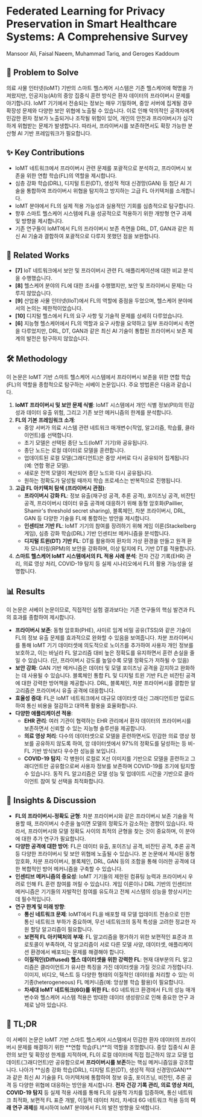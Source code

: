 # Federated Learning for Privacy Preservation in Smart Healthcare Systems: A Comprehensive Survey

Mansoor Ali, Faisal Naeem, Muhammad Tariq, and Geroges Kaddoum

## 🧩 Problem to Solve

의료 사물 인터넷(IoMT) 기반의 스마트 헬스케어 시스템은 기존 헬스케어에 혁명을 가져왔지만, 인공지능(AI)의 중앙 집중식 훈련 방식은 환자 데이터의 프라이버시 문제를 야기합니다. IoMT 기기에서 전송되는 정보는 매우 기밀하며, 중앙 서버에 집계될 경우 확장성 문제와 다양한 보안 위협에 노출될 수 있습니다. 이로 인해 악의적인 공격자에게 민감한 환자 정보가 노출되거나 조작될 위험이 있어, 개인의 안전과 프라이버시가 심각하게 위협받는 문제가 발생합니다. 따라서, 프라이버시를 보존하면서도 확장 가능한 분산형 AI 기반 프레임워크가 필요합니다.

## ✨ Key Contributions

- IoMT 네트워크에서 프라이버시 관련 문제를 포괄적으로 분석하고, 프라이버시 보존을 위한 연합 학습(FL)의 역할을 제시합니다.
- 심층 강화 학습(DRL), 디지털 트윈(DT), 생성적 적대 신경망(GAN) 등 첨단 AI 기술을 통합하여 프라이버시 위협을 탐지하고 방지하는 고급 FL 아키텍처를 소개합니다.
- IoMT 분야에서 FL의 실제 적용 가능성과 실용적인 기회를 심층적으로 탐구합니다.
- 향후 스마트 헬스케어 시스템에 FL을 성공적으로 적용하기 위한 개방형 연구 과제 및 방향을 제시합니다.
- 기존 연구들이 IoMT에서 FL의 프라이버시 보존 측면을 DRL, DT, GAN과 같은 최신 AI 기술과 결합하여 포괄적으로 다루지 못했던 점을 보완합니다.

## 📎 Related Works

- **[7]** IoT 네트워크에서 보안 및 프라이버시 관련 FL 애플리케이션에 대한 비교 분석을 수행했습니다.
- **[8]** 헬스케어 분야의 FL에 대한 조사를 수행했지만, 보안 및 프라이버시 문제는 다루지 않았습니다.
- **[9]** 산업용 사물 인터넷(IIoT)에서 FL의 역할에 중점을 두었으며, 헬스케어 분야에서의 논의는 제한적이었습니다.
- **[10]** 디지털 헬스에서 FL의 요구 사항 및 기술적 문제를 상세히 다루었습니다.
- **[6]** 지능형 헬스케어에서 FL의 역할과 요구 사항을 요약하고 일부 프라이버시 측면을 다루었지만, DRL, DT, GAN과 같은 최신 AI 기술이 통합된 프라이버시 보존 체계의 발전은 탐구하지 않았습니다.

## 🛠️ Methodology

이 논문은 IoMT 기반 스마트 헬스케어 시스템에서 프라이버시 보존을 위한 연합 학습(FL)의 역할을 종합적으로 탐구하는 서베이 논문입니다. 주요 방법론은 다음과 같습니다.

1. **IoMT 프라이버시 및 보안 문제 식별**: IoMT 시스템에서 개인 식별 정보(PII)의 민감성과 데이터 유출 위험, 그리고 기존 보안 메커니즘의 한계를 분석합니다.
2. **FL의 기본 프레임워크 소개**:
   - 중앙 서버가 의료 시스템 관련 네트워크 매개변수(작업, 알고리즘, 학습률, 클라이언트)를 선택합니다.
   - 초기 모델은 선택된 종단 노드(IoMT 기기)와 공유됩니다.
   - 종단 노드는 로컬 데이터로 모델을 훈련합니다.
   - 업데이트된 로컬 모델(그래디언트)은 중앙 서버로 다시 공유되어 집계됩니다(예: 연합 평균 모델).
   - 새로운 전역 모델이 계산되어 종단 노드와 다시 공유됩니다.
   - 원하는 정확도가 달성될 때까지 학습 프로세스는 반복적으로 진행됩니다.
3. **고급 FL 아키텍처 탐색 (프라이버시 관점)**:
   - **프라이버시 강화 FL**: 정보 유출(재구성 공격, 추론 공격), 포이즈닝 공격, 비잔틴 공격, 프라이버시 데이터 유출 공격에 대응하기 위해 동형 암호화(Paillier, Shamir's threshold secret sharing), 블록체인, 차분 프라이버시, DRL, GAN 등 다양한 기술을 FL에 통합하는 방안을 제시합니다.
   - **인센티브 기반 FL**: IoMT 기기의 참여를 장려하기 위해 게임 이론(Stackelberg 게임), 심층 강화 학습(DRL) 기반 인센티브 메커니즘을 분석합니다.
   - **디지털 트윈(DT) 기반 FL**: DT를 활용하여 환자의 가상 환경을 만들고 원격 환자 모니터링(RPM)의 보안을 강화하며, 이상 탐지에 FL 기반 DT를 적용합니다.
4. **스마트 헬스케어 IoMT 시스템에서의 FL 적용 사례 분석**: 전자 건강 기록(EHR) 관리, 의료 영상 처리, COVID-19 탐지 등 실제 시나리오에서 FL의 활용 가능성을 설명합니다.

## 📊 Results

이 논문은 서베이 논문이므로, 직접적인 실험 결과보다는 기존 연구들의 핵심 발견과 FL의 효과를 종합하여 제시합니다.

- **프라이버시 보존**: 동형 암호화($\text{PHE}$), 샤미르 임계 비밀 공유($\text{TSS}$)와 같은 기술이 FL의 정보 유출 문제를 효과적으로 완화할 수 있음을 보여줍니다. 차분 프라이버시를 통해 IoMT 기기 데이터셋에 의도적으로 노이즈를 추가하여 사용자 개인 정보를 보호하고, 이는 바닐라 FL 알고리즘 대비 높은 정확도를 유지하면서 훈련 손실을 줄일 수 있습니다. (단, 프라이버시 강도를 높일수록 모델 정확도가 저하될 수 있음)
- **보안 강화**: GAN 기반 메커니즘은 데이터 및 모델 포이즈닝 공격을 감지하고 완화하는 데 사용될 수 있습니다. 블록체인 통합 FL 및 디지털 트윈 기반 FL은 비잔틴 공격에 대한 강력한 방어책을 제공합니다. DRL, 블록체인, 차분 프라이버시를 결합한 알고리즘은 프라이버시 유출 공격에 대응합니다.
- **효율성 증대**: FL은 IoMT 네트워크에서 대규모 데이터셋 대신 그래디언트만 업로드하여 통신 비용을 절감하고 대역폭 활용을 효율화합니다.
- **다양한 애플리케이션 적용**:
  - **EHR 관리**: 여러 기관이 협력하는 EHR 관리에서 환자 데이터의 프라이버시를 보존하면서 신뢰할 수 있는 지능형 솔루션을 제공합니다.
  - **의료 영상 처리**: 다수의 데이터셋으로 모델을 훈련하면서도 민감한 의료 영상 정보를 공유하지 않도록 하여, 암 데이터셋에서 97%의 정확도를 달성하는 등 비-FL 기반 방식보다 우수한 성능을 보입니다.
  - **COVID-19 탐지**: 각 병원이 로컬로 X선 이미지를 기반으로 모델을 훈련하고 그래디언트만 공유함으로써 사용자 정보를 보존하며 COVID-19를 조기에 탐지할 수 있습니다. 동적 FL 알고리즘은 모델 성능 및 업데이트 시간을 기반으로 클라이언트 참여 및 선택을 최적화합니다.

## 🧠 Insights & Discussion

- **FL의 프라이버시-정확도 균형**: 차분 프라이버시와 같은 프라이버시 보존 기술을 적용할 때, 프라이버시 수준을 높이면 모델의 정확도가 감소하는 경향이 있습니다. 따라서, 프라이버시와 모델 정확도 사이의 최적의 균형을 찾는 것이 중요하며, 이 분야에 대한 추가 연구가 필요합니다.
- **다양한 공격에 대한 방어**: FL은 데이터 유출, 포이즈닝 공격, 비잔틴 공격, 추론 공격 등 다양한 프라이버시 및 보안 위협에 노출될 수 있습니다. 본 논문에서 제시된 동형 암호화, 차분 프라이버시, 블록체인, DRL, GAN 등의 조합을 통해 이러한 공격에 대한 복합적인 방어 메커니즘을 구축할 수 있습니다.
- **인센티브 메커니즘의 중요성**: IoMT 기기들의 제한된 컴퓨팅 능력과 프라이버시 우려로 인해 FL 훈련 참여를 꺼릴 수 있습니다. 게임 이론이나 DRL 기반의 인센티브 메커니즘은 기기들의 자발적인 참여를 유도하고 전체 시스템의 성능을 향상시키는 데 필수적입니다.
- **연구 한계 및 미래 방향**:
  - **통신 네트워크 문제**: IoMT에서 FL을 배포할 때 모델 업데이트 전송으로 인한 통신 네트워크 부하가 중요하며, 무선 네트워크의 동적 특성을 고려한 정교한 자원 할당 알고리즘이 필요합니다.
  - **보편적 FL 아키텍처의 부재**: FL 알고리즘을 평가하기 위한 보편적인 표준과 프로토콜이 부족하여, 각 알고리즘이 서로 다른 모델 사양, 데이터셋, 애플리케이션 환경에서 배포되는 문제를 해결해야 합니다.
  - **이질적인(Diffused) 헬스 데이터셋을 위한 강력한 FL**: 현재 대부분의 FL 알고리즘은 클라이언트가 유사한 특징을 가진 데이터셋을 가질 것으로 가정합니다. 이미지, 비디오, 텍스트 등 다양한 형태의 이질적인 데이터를 처리할 수 있는 이기종(heterogeneous) FL 메커니즘(예: 앙상블 학습 활용)이 필요합니다.
  - **차세대 IoMT 네트워크(6G)를 위한 FL**: 6G 네트워크 환경에서 FL의 성능 매개변수와 헬스케어 시스템 적용은 방대한 데이터 생성량으로 인해 중요한 연구 과제로 남아 있습니다.

## 📌 TL;DR

이 서베이 논문은 IoMT 기반 스마트 헬스케어 시스템에서 민감한 환자 데이터의 프라이버시 문제를 해결하기 위한 **연합 학습(FL)**의 역할을 조명합니다. 중앙 집중식 AI 훈련의 보안 및 확장성 한계를 지적하며, FL이 로컬 데이터에 직접 접근하지 않고 모델 업데이트(그래디언트)만 공유함으로써 **프라이버시를 보존**하는 핵심 메커니즘임을 강조합니다. 나아가 **심층 강화 학습(DRL), 디지털 트윈(DT), 생성적 적대 신경망(GAN)**과 같은 최신 AI 기술을 FL 아키텍처에 통합하여 정보 유출, 포이즈닝, 비잔틴, 추론 공격 등 다양한 위협에 대응하는 방안을 제시합니다. **전자 건강 기록 관리, 의료 영상 처리, COVID-19 탐지** 등 실제 적용 사례를 통해 FL의 실용적 가치를 입증하며, 통신 네트워크 최적화, 보편적 FL 표준 개발, 이질적 데이터 처리, 차세대 6G 네트워크 적용 등의 **미래 연구 과제**를 제시하여 IoMT 분야에서 FL의 발전 방향을 모색합니다.
